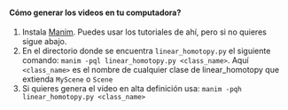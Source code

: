 #### Cómo generar los videos en tu computadora?
1. Instala [Manim](https://www.manim.community/). Puedes usar los tutoriales de ahí, pero si no quieres sigue abajo.
2. En el directorio donde se encuentra `linear_homotopy.py` el siguiente comando: `manim -pql linear_homotopy.py <class_name>`.
Aquí `<class_name>` es el nombre de cualquier clase de linear_homotopy que extienda `MyScene` o `Scene`
3. Si quieres genera el video en alta definición usa: `manim -pqh linear_homotopy.py <class_name>`
